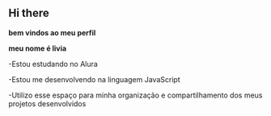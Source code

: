 ## Hi there
**bem vindos ao meu perfil**

**meu nome é livia**

-Estou estudando no Alura

-Estou me desenvolvendo na linguagem JavaScript

-Utilizo esse espaço para minha organização e compartilhamento dos meus projetos desenvolvidos
